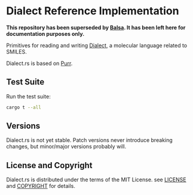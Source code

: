 # Dialect Reference Implementation

**This repository has been superseded by [Balsa](https://github.com/metamolecular/balsa). It has been left here for documentation purposes only.**

Primitives for reading and writing [Dialect](https://github.com/rapodaca/dialect), a molecular language related to SMILES.

Dialect.rs is based on [Purr](https://github.com/rapodaca/purr).

## Test Suite

Run the test suite:

```bash
cargo t --all
```

## Versions

Dialect.rs is not yet stable. Patch versions never introduce breaking changes, but minor/major versions probably will.

## License and Copyright

Dialect.rs is distributed under the terms of the MIT License. see [LICENSE](LICENSE) and [COPYRIGHT](COPYRIGHT) for details.